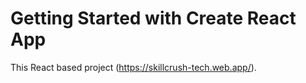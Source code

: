 # Getting Started with Create React App

This React based project (https://skillcrush-tech.web.app/).